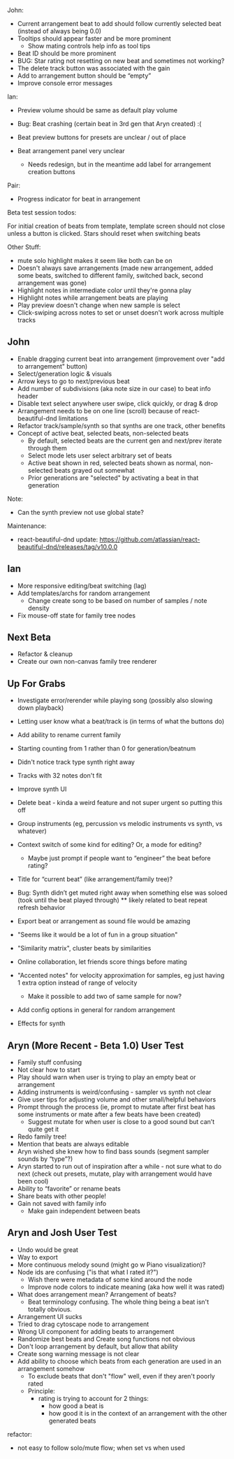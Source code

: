 John:
* Current arrangement beat to add should follow currently selected beat (instead of always being 0.0)
* Tooltips should appear faster and be more prominent
    * Show mating controls help info as tool tips
* Beat ID should be more prominent
* BUG: Star rating not resetting on new beat and sometimes not working?
* The delete track button was associated with the gain
* Add to arrangement button should be “empty”
* Improve console error messages


Ian:
* Preview volume should be same as default play volume

* Bug: Beat crashing (certain beat in 3rd gen that Aryn created) :(
* Beat preview buttons for presets are unclear / out of place
* Beat arrangement panel very unclear
    * Needs redesign, but in the meantime add label for arrangement creation buttons


Pair:
* Progress indicator for beat in arrangement





Beta test session todos:

For initial creation of beats from template, template screen should not close unless a button is clicked.
Stars should reset when switching beats

Other Stuff:
* mute solo highlight makes it seem like both can be on 
* Doesn't always save arrangements (made new arrangement, added some beats, switched to different family, switched back, second arrangement was gone)
* Highlight notes in intermediate color until they're gonna play
* Highlight notes while arrangement beats are playing
* Play preview doesn't change when new sample is select
* Click-swiping across notes to set or unset doesn't work across multiple tracks




John
----

* Enable dragging current beat into arrangement (improvement over "add to arrangement" button)
* Select/generation logic & visuals
* Arrow keys to go to next/previous beat
* Add number of subdivisions (aka note size in our case) to beat info header
* Disable text select anywhere user swipe, click quickly, or drag & drop
* Arrangement needs to be on one line (scroll) because of react-beautiful-dnd limitations
* Refactor track/sample/synth so that synths are one track, other benefits
* Concept of active beat, selected beats, non-selected beats
    * By default, selected beats are the current gen and next/prev iterate through them
    * Select mode lets user select arbitrary set of beats
    * Active beat shown in red, selected beats shown as normal, non-selected beats grayed out somewhat
    * Prior generations are "selected" by activating a beat in that generation

Note:
* Can the synth preview not use global state?

Maintenance:
* react-beautiful-dnd update: https://github.com/atlassian/react-beautiful-dnd/releases/tag/v10.0.0



Ian
---

* More responsive editing/beat switching (lag)
* Add templates/archs for random arrangement
    * Change create song to be based on number of samples / note density
* Fix mouse-off state for family tree nodes



Next Beta
---------

* Refactor & cleanup
* Create our own non-canvas family tree renderer



Up For Grabs
------------

* Investigate error/rerender while playing song (possibly also slowing down playback)
* Letting user know what a beat/track is (in terms of what the buttons do)
* Add ability to rename current family
* Starting counting from 1 rather than 0 for generation/beatnum
* Didn't notice track type synth right away
* Tracks with 32 notes don't fit
* Improve synth UI
* Delete beat - kinda a weird feature and not super urgent so putting this off
* Group instruments (eg, percussion vs melodic instruments vs synth, vs whatever)
* Context switch of some kind for editing? Or, a mode for editing?
    * Maybe just prompt if people want to “engineer” the beat before rating?
* Title for “current beat” (like arrangement/family tree)?

* Bug: Synth didn’t get muted right away when something else was soloed (took until the beat played through) ** likely related to beat repeat refresh behavior  

* Export beat or arrangement as sound file would be amazing
* "Seems like it would be a lot of fun in a group situation"
* "Similarity matrix", cluster beats by similarities
* Online collaboration, let friends score things before mating
* "Accented notes" for velocity approximation for samples, eg just having 1 extra option instead of range of velocity
    * Make it possible to add two of same sample for now?
* Add config options in general for random arrangement
* Effects for synth


Aryn (More Recent - Beta 1.0) User Test
---------------------------------------

* Family stuff confusing
* Not clear how to start
* Play should warn when user is trying to play an empty beat or arrangement
* Adding instruments is weird/confusing - sampler vs synth not clear
* Give user tips for adjusting volume and other small/helpful behaviors
* Prompt through the process (ie, prompt to mutate after first beat has some instruments or mate after a few beats have been created)
    * Suggest mutate for when user is close to a good sound but can’t quite get it
* Redo family tree!
* Mention that beats are always editable
* Aryn wished she knew how to find bass sounds (segment sampler sounds by “type”?)
* Aryn started to run out of inspiration after a while - not sure what to do next (check out presets, mutate, play with arrangement would have been cool)
* Ability to “favorite” or rename beats
* Share beats with other people!
* Gain not saved with family info
    * Make gain independent between beats


Aryn and Josh User Test
-----------------------

* Undo would be great
* Way to export
* More continuous melody sound (might go w Piano visualization)?
* Node ids are confusing ("is that what I rated it?")
    * Wish there were metadata of some kind around the node
    * Improve node colors to indicate meaning (aka how well it was rated)
* What does arrangement mean? Arrangement of beats?
    * Beat terminology confusing. The whole thing being a beat isn't totally obvious.
* Arrangement UI sucks
* Tried to drag cytoscape node to arrangement
* Wrong UI component for adding beats to arrangement
* Randomize best beats and Create song functions not obvious
* Don't loop arrangement by default, but allow that ability
* Create song warning message is not clear
* Add ability to choose which beats from each generation are used in an arrangement somehow
    * To exclude beats that don't "flow" well, even if they aren't poorly rated
    * Principle:
      * rating is trying to account for 2 things:
        * how good a beat is
        * how good it is in the context of an arrangement with the other generated beats

refactor:
- not easy to follow solo/mute flow; when set vs when used
